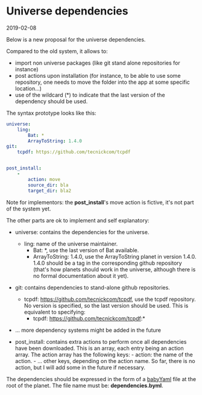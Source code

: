 Universe dependencies
=====================
2019-02-08



Below is a new proposal for the universe dependencies.

Compared to the old system, it allows to:

- import non universe packages (like git stand alone repositories for instance)
- post actions upon installation (for instance, to be able to use some repository, one needs to move the folder into the app at some specific location...)
- use of the wildcard (*) to indicate that the last version of the dependency should be used.



The syntax prototype looks like this:

```yml
universe:
    ling:
        Bat: *
        ArrayToString: 1.4.0
git:
    tcpdf: https://github.com/tecnickcom/tcpdf


post_install:
    -
        action: move
        source_dir: bla
        target_dir: bla2
```


Note for implementors: the **post_install**'s move action is fictive, it's not part of the system yet.

The other parts are ok to implement and self explanatory:

- universe: contains the dependencies for the universe.
    - ling: name of the universe maintainer.
        - Bat: *, use the last version of Bat available.
        - ArrayToString: 1.4.0, use the ArrayToString planet in version 1.4.0. 1.4.0 should be a tag in the corresponding github repository (that's how planets should work in the universe,
            although there is no formal documentation about it yet).
- git: contains dependencies to stand-alone github repositories.
    - tcpdf: https://github.com/tecnickcom/tcpdf, use the tcpdf repository. No version is specified, so the last version should be used.
        This is equivalent to specifying:
        - tcpdf: https://github.com/tecnickcom/tcpdf:*

- ... more dependency systems might be added in the future

- post_install: contains extra actions to perform once all dependencies have been downloaded.
    This is an array, each entry being an action array.
    The action array has the following keys:
        - action: the name of the action.
        - ... other keys, depending on the action name. So far, there is no action, but I will add some in the future if necessary.




The dependencies should be expressed in the form of a [babyYaml](https://github.com/lingtalfi/BabyYaml) file at the root of the planet.
The file name must be: **dependencies.byml**.



